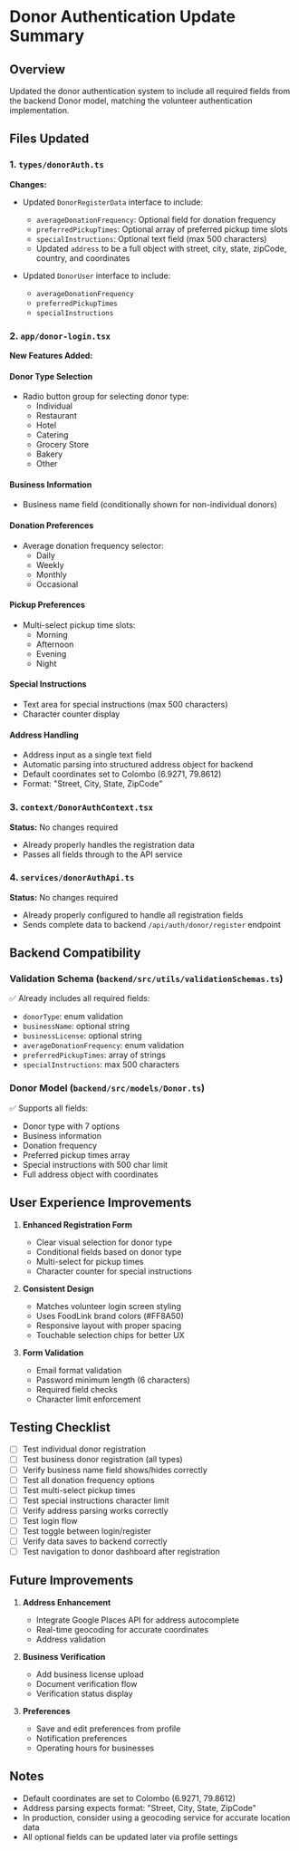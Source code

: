 # Donor Authentication Update Summary

## Overview

Updated the donor authentication system to include all required fields from the backend Donor model, matching the volunteer authentication implementation.

## Files Updated

### 1. `types/donorAuth.ts`

**Changes:**

- Updated `DonorRegisterData` interface to include:

  - `averageDonationFrequency`: Optional field for donation frequency
  - `preferredPickupTimes`: Optional array of preferred pickup time slots
  - `specialInstructions`: Optional text field (max 500 characters)
  - Updated `address` to be a full object with street, city, state, zipCode, country, and coordinates

- Updated `DonorUser` interface to include:
  - `averageDonationFrequency`
  - `preferredPickupTimes`
  - `specialInstructions`

### 2. `app/donor-login.tsx`

**New Features Added:**

#### Donor Type Selection

- Radio button group for selecting donor type:
  - Individual
  - Restaurant
  - Hotel
  - Catering
  - Grocery Store
  - Bakery
  - Other

#### Business Information

- Business name field (conditionally shown for non-individual donors)

#### Donation Preferences

- Average donation frequency selector:
  - Daily
  - Weekly
  - Monthly
  - Occasional

#### Pickup Preferences

- Multi-select pickup time slots:
  - Morning
  - Afternoon
  - Evening
  - Night

#### Special Instructions

- Text area for special instructions (max 500 characters)
- Character counter display

#### Address Handling

- Address input as a single text field
- Automatic parsing into structured address object for backend
- Default coordinates set to Colombo (6.9271, 79.8612)
- Format: "Street, City, State, ZipCode"

### 3. `context/DonorAuthContext.tsx`

**Status:** No changes required

- Already properly handles the registration data
- Passes all fields through to the API service

### 4. `services/donorAuthApi.ts`

**Status:** No changes required

- Already properly configured to handle all registration fields
- Sends complete data to backend `/api/auth/donor/register` endpoint

## Backend Compatibility

### Validation Schema (`backend/src/utils/validationSchemas.ts`)

✅ Already includes all required fields:

- `donorType`: enum validation
- `businessName`: optional string
- `businessLicense`: optional string
- `averageDonationFrequency`: enum validation
- `preferredPickupTimes`: array of strings
- `specialInstructions`: max 500 characters

### Donor Model (`backend/src/models/Donor.ts`)

✅ Supports all fields:

- Donor type with 7 options
- Business information
- Donation frequency
- Preferred pickup times array
- Special instructions with 500 char limit
- Full address object with coordinates

## User Experience Improvements

1. **Enhanced Registration Form**

   - Clear visual selection for donor type
   - Conditional fields based on donor type
   - Multi-select for pickup times
   - Character counter for special instructions

2. **Consistent Design**

   - Matches volunteer login screen styling
   - Uses FoodLink brand colors (#FF8A50)
   - Responsive layout with proper spacing
   - Touchable selection chips for better UX

3. **Form Validation**
   - Email format validation
   - Password minimum length (6 characters)
   - Required field checks
   - Character limit enforcement

## Testing Checklist

- [ ] Test individual donor registration
- [ ] Test business donor registration (all types)
- [ ] Verify business name field shows/hides correctly
- [ ] Test all donation frequency options
- [ ] Test multi-select pickup times
- [ ] Test special instructions character limit
- [ ] Verify address parsing works correctly
- [ ] Test login flow
- [ ] Test toggle between login/register
- [ ] Verify data saves to backend correctly
- [ ] Test navigation to donor dashboard after registration

## Future Improvements

1. **Address Enhancement**

   - Integrate Google Places API for address autocomplete
   - Real-time geocoding for accurate coordinates
   - Address validation

2. **Business Verification**

   - Add business license upload
   - Document verification flow
   - Verification status display

3. **Preferences**
   - Save and edit preferences from profile
   - Notification preferences
   - Operating hours for businesses

## Notes

- Default coordinates are set to Colombo (6.9271, 79.8612)
- Address parsing expects format: "Street, City, State, ZipCode"
- In production, consider using a geocoding service for accurate location data
- All optional fields can be updated later via profile settings
